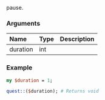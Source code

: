 pause.
### Arguments
**Name**|**Type**|**Description**
:---|:---|:---
duration|int|

### Example

```perl
my $duration = 1;

quest::($duration); # Returns void
```